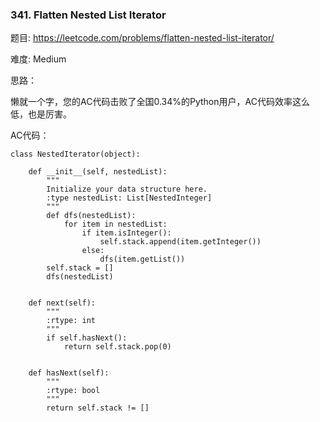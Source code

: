 ### 341. Flatten Nested List Iterator



题目:
<https://leetcode.com/problems/flatten-nested-list-iterator/>



难度:
Medium 

思路：

懒就一个字，您的AC代码击败了全国0.34%的Python用户，AC代码效率这么低，也是厉害。

AC代码：

```
class NestedIterator(object):

    def __init__(self, nestedList):
        """
        Initialize your data structure here.
        :type nestedList: List[NestedInteger]
        """
        def dfs(nestedList):
            for item in nestedList:
                if item.isInteger():
                    self.stack.append(item.getInteger())
                else:
                    dfs(item.getList())
        self.stack = []
        dfs(nestedList)
        

    def next(self):
        """
        :rtype: int
        """
        if self.hasNext():
            return self.stack.pop(0)


    def hasNext(self):
        """
        :rtype: bool
        """
        return self.stack != []
```

